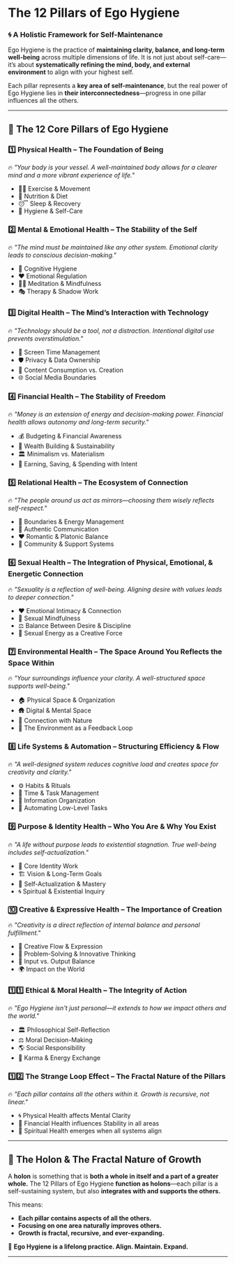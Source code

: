 # The 12 Pillars of Ego Hygiene

### 🌀 A Holistic Framework for Self-Maintenance  

Ego Hygiene is the practice of **maintaining clarity, balance, and long-term well-being** across multiple dimensions of life. It is not just about self-care—it’s about **systematically refining the mind, body, and external environment** to align with your highest self.  

Each pillar represents a **key area of self-maintenance**, but the real power of Ego Hygiene lies in **their interconnectedness**—progress in one pillar influences all the others.  

---

## **📌 The 12 Core Pillars of Ego Hygiene**  

### **1️⃣ Physical Health – The Foundation of Being**  
🔥 *"Your body is your vessel. A well-maintained body allows for a clearer mind and a more vibrant experience of life."*  
- 🏋️‍♂️ Exercise & Movement  
- 🍎 Nutrition & Diet  
- 😴 Sleep & Recovery  
- 🦷 Hygiene & Self-Care  

### **2️⃣ Mental & Emotional Health – The Stability of the Self**  
🔥 *"The mind must be maintained like any other system. Emotional clarity leads to conscious decision-making."*  
- 🧠 Cognitive Hygiene  
- ❤️ Emotional Regulation  
- 🧘‍♂️ Meditation & Mindfulness  
- 🎭 Therapy & Shadow Work  

### **3️⃣ Digital Health – The Mind’s Interaction with Technology**  
🔥 *"Technology should be a tool, not a distraction. Intentional digital use prevents overstimulation."*  
- 📵 Screen Time Management  
- 🛡️ Privacy & Data Ownership  
- 🎨 Content Consumption vs. Creation  
- 🌐 Social Media Boundaries  

### **4️⃣ Financial Health – The Stability of Freedom**  
🔥 *"Money is an extension of energy and decision-making power. Financial health allows autonomy and long-term security."*  
- 💰 Budgeting & Financial Awareness  
- 🚀 Wealth Building & Sustainability  
- 🏛️ Minimalism vs. Materialism  
- 🔄 Earning, Saving, & Spending with Intent  

### **5️⃣ Relational Health – The Ecosystem of Connection**  
🔥 *"The people around us act as mirrors—choosing them wisely reflects self-respect."*  
- 🤝 Boundaries & Energy Management  
- 💬 Authentic Communication  
- ❤️ Romantic & Platonic Balance  
- 🌱 Community & Support Systems  

### **6️⃣ Sexual Health – The Integration of Physical, Emotional, & Energetic Connection**  
🔥 *"Sexuality is a reflection of well-being. Aligning desire with values leads to deeper connection."*  
- ❤️ Emotional Intimacy & Connection  
- 🧠 Sexual Mindfulness  
- ⚖️ Balance Between Desire & Discipline  
- 🌌 Sexual Energy as a Creative Force  

### **7️⃣ Environmental Health – The Space Around You Reflects the Space Within**  
🔥 *"Your surroundings influence your clarity. A well-structured space supports well-being."*  
- 🏠 Physical Space & Organization  
- 🛖 Digital & Mental Space  
- 🌱 Connection with Nature  
- 🔄 The Environment as a Feedback Loop  

### **8️⃣ Life Systems & Automation – Structuring Efficiency & Flow**  
🔥 *"A well-designed system reduces cognitive load and creates space for creativity and clarity."*  
- ⚙️ Habits & Rituals  
- 📅 Time & Task Management  
- 📂 Information Organization  
- 🔄 Automating Low-Level Tasks  

### **9️⃣ Purpose & Identity Health – Who You Are & Why You Exist**  
🔥 *"A life without purpose leads to existential stagnation. True well-being includes self-actualization."*  
- 🎯 Core Identity Work  
- 🏗️ Vision & Long-Term Goals  
- 💭 Self-Actualization & Mastery  
- 🌀 Spiritual & Existential Inquiry  

### **🔟 Creative & Expressive Health – The Importance of Creation**  
🔥 *"Creativity is a direct reflection of internal balance and personal fulfillment."*  
- 🎨 Creative Flow & Expression  
- 🧩 Problem-Solving & Innovative Thinking  
- 🔄 Input vs. Output Balance  
- 🌍 Impact on the World  

### **1️⃣1️⃣ Ethical & Moral Health – The Integrity of Action**  
🔥 *"Ego Hygiene isn't just personal—it extends to how we impact others and the world."*  
- 🏛️ Philosophical Self-Reflection  
- ⚖️ Moral Decision-Making  
- 🌎 Social Responsibility  
- 🔄 Karma & Energy Exchange  

### **1️⃣2️⃣ The Strange Loop Effect – The Fractal Nature of the Pillars**  
🔥 *"Each pillar contains all the others within it. Growth is recursive, not linear."*  
- 🌀 Physical Health affects Mental Clarity  
- 🔄 Financial Health influences Stability in all areas  
- 🌌 Spiritual Health emerges when all systems align  

---

## **🌌 The Holon & The Fractal Nature of Growth**  
A **holon** is something that is **both a whole in itself and a part of a greater whole.** The 12 Pillars of Ego Hygiene **function as holons**—each pillar is a self-sustaining system, but also **integrates with and supports the others.**  

This means:  
- **Each pillar contains aspects of all the others.**  
- **Focusing on one area naturally improves others.**  
- **Growth is fractal, recursive, and ever-expanding.**  

📌 **Ego Hygiene is a lifelong practice. Align. Maintain. Expand.**  

---
